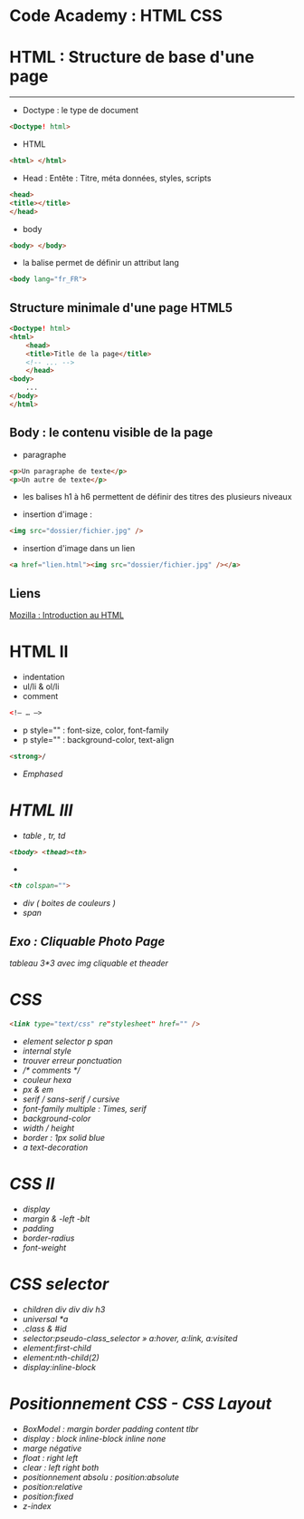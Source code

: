 # Code Academy : HTML CSS

# HTML : Structure de base d'une page
---

- Doctype : le type de document
```html
<Doctype! html>
```
- HTML
```html
<html> </html>
```
- Head : Entête : Titre, méta données,  styles, scripts
```html
<head>
<title></title>
</head>
```
- body
```html
<body> </body>
```
+ la balise permet de définir un attribut lang
```html
<body lang="fr_FR">
```

## Structure minimale d'une page HTML5

```html
<Doctype! html>
<html>
	<head>
	<title>Title de la page</title>
	<!-- ... -->
	</head>
<body>
	...
</body>
</html>
```

## Body : le contenu visible de la page

- paragraphe
```html
<p>Un paragraphe de texte</p>
<p>Un autre de texte</p>
```
- les balises h1 à h6 permettent de définir des titres des plusieurs niveaux

- insertion d'image : <img>
```html
<img src="dossier/fichier.jpg" />
```

- insertion d'image dans un lien <a><img>
```html
<a href="lien.html"><img src="dossier/fichier.jpg" /></a>
```

## Liens

[Mozilla : Introduction au HTML](https://developer.mozilla.org/fr/docs/Web/Guide/HTML/Introduction )

# HTML II

- indentation
- ul/li & ol/li
- comment
```html
<!— … —>
```
- p style="" : font-size, color, font-family
- p style="" : background-color, text-align
``` html
<strong>/
```
- <em> Emphased


# HTML III

- table , tr, td
``` html
<tbody> <thead><th>
```
- 
```html
<th colspan="">
```
- div ( boites de couleurs )
- span

## Exo : Cliquable Photo Page
tableau 3*3 avec img cliquable et theader

# CSS
```html
<link type="text/css" re"stylesheet" href="" />
```
- element selector p span
- internal style
- trouver erreur ponctuation
- /* comments */
- couleur hexa
- px & em
- serif / sans-serif / cursive
- font-family multiple : Times, serif
- background-color
- width / height
- border : 1px solid blue
- a text-decoration

# CSS II
- display
- margin & -left -blt
- padding
- border-radius
- font-weight

# CSS selector
- children div div div h3
- universal *a
- .class & #id
- selector:pseudo-class_selector » a:hover, a:link, a:visited
- element:first-child
- element:nth-child(2)
- display:inline-block

# Positionnement CSS  - CSS Layout
- BoxModel : margin border padding content tlbr
- display : block inline-block inline none
- marge négative
- float : right left
- clear : left right both
- positionnement absolu : position:absolute
- position:relative
- position:fixed
- z-index